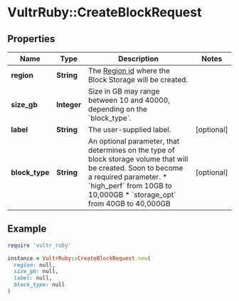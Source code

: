 # VultrRuby::CreateBlockRequest

## Properties

| Name | Type | Description | Notes |
| ---- | ---- | ----------- | ----- |
| **region** | **String** | The [Region id](#operation/list-regions) where the Block Storage will be created. |  |
| **size_gb** | **Integer** | Size in GB may range between 10 and 40000, depending on the &#x60;block_type&#x60;. |  |
| **label** | **String** | The user-supplied label. | [optional] |
| **block_type** | **String** | An optional parameter, that determines on the type of block storage volume that will be created. Soon to become a required parameter.  * &#x60;high_perf&#x60; from 10GB to 10,000GB * &#x60;storage_opt&#x60; from 40GB to 40,000GB | [optional] |

## Example

```ruby
require 'vultr_ruby'

instance = VultrRuby::CreateBlockRequest.new(
  region: null,
  size_gb: null,
  label: null,
  block_type: null
)
```


